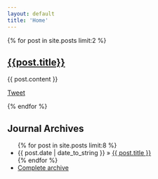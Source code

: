 ```yaml
---
layout: default
title: 'Home'
---
```


{% for post in site.posts limit:2 %}
## <a href='{{post.url}}'>{{post.title}}</a>
<div id="entry-content">
    {{ post.content }}
</div>


<a href="http://twitter.com/share" class="twitter-share-button" data-url="http://serialized.net{{post.url}}" data-count="horizontal" data-via="jbarratt">Tweet</a>
<script type="text/javascript" src="http://platform.twitter.com/widgets.js"></script>

{% endfor %}


<h2>Journal Archives</h2>
<ul class="posts">
{% for post in site.posts limit:8 %}
<li><span>{{ post.date | date_to_string }}</span> &raquo; <a href="{{ post.url }}">{{ post.title }}</a></li>
{% endfor %}
<li><a href="/archives">Complete archive</a></li>
</ul>
